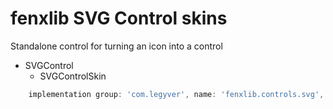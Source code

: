 # fenxlib SVG Control skins
Standalone control for turning an icon into a control

- SVGControl
    - SVGControlSkin

```gradle
    implementation group: 'com.legyver', name: 'fenxlib.controls.svg', version: '3.0.0-alpha.5'
```